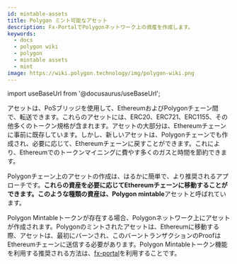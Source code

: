 ```yaml
---
id: mintable-assets
title: Polygon ミント可能なアセット
description: Fx-PortalでPolygonネットワーク上の資産を作成します。
keywords:
  - docs
  - polygon wiki
  - polygon
  - mintable assets
  - mint
image: https://wiki.polygon.technology/img/polygon-wiki.png
---
```


import useBaseUrl from '@docusaurus/useBaseUrl';

アセットは、PoSブリッジを使用して、EthereumおよびPolygonチェーン間で、転送できます。これらのアセットには、ERC20、ERC721、ERC1155、その他多くのトークン規格が含まれます。アセットの大部分は、Ethereumチェーンに事前に既存しています。しかし、新しいアセットは、Polygonチェーンでも作成され、必要に応じて、Ethereumチェーンに戻すことができます。これにより、Ethereumでのトークンマイニングに費やす多くのガスと時間を節約できます。

Polygonチェーン上のアセットの作成は、はるかに簡単で、より推奨されるアプローチです。**これらの資産を必要に応じてEthereumチェーンに移動することができます。**このような種類の資産は**、Polygon mintable**アセットと呼ばれています。

Polygon Mintableトークンが存在する場合、Polygonネットワーク上にアセットが作成されます。Polygonのミントされたアセットは、Ethereumに移動する際、アセットは、最初にバーンされ、このバーントランザクションのProofはEthereumチェーンに送信する必要があります。Polygon Mintableトークン機能を利用する推奨される方法は、[fx-portal](/develop/l1-l2-communication/fx-portal.md)を利用することです。
